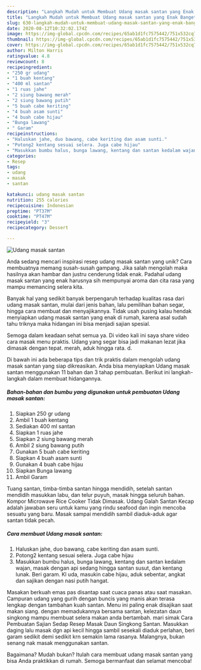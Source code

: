 ```yaml
---
description: "Langkah Mudah untuk Membuat Udang masak santan yang Enak Banget"
title: "Langkah Mudah untuk Membuat Udang masak santan yang Enak Banget"
slug: 630-langkah-mudah-untuk-membuat-udang-masak-santan-yang-enak-banget
date: 2020-08-12T10:32:02.174Z
image: https://img-global.cpcdn.com/recipes/65ab1d1fc7575442/751x532cq70/udang-masak-santan-foto-resep-utama.jpg
thumbnail: https://img-global.cpcdn.com/recipes/65ab1d1fc7575442/751x532cq70/udang-masak-santan-foto-resep-utama.jpg
cover: https://img-global.cpcdn.com/recipes/65ab1d1fc7575442/751x532cq70/udang-masak-santan-foto-resep-utama.jpg
author: Milton Harris
ratingvalue: 4.8
reviewcount: 8
recipeingredient:
- "250 gr udang"
- "1 buah kentang"
- "400 ml santan"
- "1 ruas jahe"
- "2 siung bawang merah"
- "2 siung bawang putih"
- "5 buah cabe keriting"
- "4 buah asam sunti"
- "4 buah cabe hijau"
- "Bunga lawang"
- " Garam"
recipeinstructions:
- "Haluskan jahe, duo bawang, cabe keriting dan asam sunti."
- "Potong2 kentang sesuai selera. Juga cabe hijau"
- "Masukkan bumbu halus, bunga lawang, kentang dan santan kedalam wajan, masak dengan api sedang hingga santan susut, dan kentang lunak. Beri garam. Kl uda, masukin cabe hijau, aduk sebentar, angkat dan sajikan dengan nasi putih hangat."
categories:
- Resep
tags:
- udang
- masak
- santan

katakunci: udang masak santan 
nutrition: 255 calories
recipecuisine: Indonesian
preptime: "PT37M"
cooktime: "PT47M"
recipeyield: "3"
recipecategory: Dessert

---
```



![Udang masak santan](https://img-global.cpcdn.com/recipes/65ab1d1fc7575442/751x532cq70/udang-masak-santan-foto-resep-utama.jpg)

Anda sedang mencari inspirasi resep udang masak santan yang unik? Cara membuatnya memang susah-susah gampang. Jika salah mengolah maka hasilnya akan hambar dan justru cenderung tidak enak. Padahal udang masak santan yang enak harusnya sih mempunyai aroma dan cita rasa yang mampu memancing selera kita.

Banyak hal yang sedikit banyak berpengaruh terhadap kualitas rasa dari udang masak santan, mulai dari jenis bahan, lalu pemilihan bahan segar, hingga cara membuat dan menyajikannya. Tidak usah pusing kalau hendak menyiapkan udang masak santan yang enak di rumah, karena asal sudah tahu triknya maka hidangan ini bisa menjadi sajian spesial.

Semoga dalam keadaan sehat semua ya. Di video kali ini saya share video cara masak menu praktis. Udang yang segar bisa jadi makanan lezat jika dimasak dengan tepat. merah, aduk hingga rata. d.


Di bawah ini ada beberapa tips dan trik praktis dalam mengolah udang masak santan yang siap dikreasikan. Anda bisa menyiapkan Udang masak santan menggunakan 11 bahan dan 3 tahap pembuatan. Berikut ini langkah-langkah dalam membuat hidangannya.

<!--inarticleads1-->

##### Bahan-bahan dan bumbu yang digunakan untuk pembuatan Udang masak santan:

1. Siapkan 250 gr udang
1. Ambil 1 buah kentang
1. Sediakan 400 ml santan
1. Siapkan 1 ruas jahe
1. Siapkan 2 siung bawang merah
1. Ambil 2 siung bawang putih
1. Gunakan 5 buah cabe keriting
1. Siapkan 4 buah asam sunti
1. Gunakan 4 buah cabe hijau
1. Siapkan Bunga lawang
1. Ambil  Garam


Tuang santan, timba-timba santan hingga mendidih, setelah santan mendidih masukkan labu, dan telur puyuh, masak hingga seluruh bahan. Kompor Microwave Rice Cooker Tidak Dimasak. Udang Galah Santan Kecap adalah jawaban seru untuk kamu yang rindu seafood dan ingin mencoba sesuatu yang baru. Masak sampai mendidih sambil diaduk-aduk agar santan tidak pecah. 

<!--inarticleads2-->

##### Cara membuat Udang masak santan:

1. Haluskan jahe, duo bawang, cabe keriting dan asam sunti.
1. Potong2 kentang sesuai selera. Juga cabe hijau
1. Masukkan bumbu halus, bunga lawang, kentang dan santan kedalam wajan, masak dengan api sedang hingga santan susut, dan kentang lunak. Beri garam. Kl uda, masukin cabe hijau, aduk sebentar, angkat dan sajikan dengan nasi putih hangat.


Masakan berkuah emas pas disantap saat cuaca panas atau saat masakan. Campuran udang yang gurih dengan buncis yang manis akan terasa lengkap dengan tambahan kuah santan. Menu ini paling enak disajikan saat makan siang. dengan memadukannya bersama santan, kelezatan daun singkong mampu membuat selera makan anda bertambah. mari simak Cara Pembuatan Sajian Sedap Resep Masak Daun Singkong Santan. Masukkan daging lalu masak dgn api kecil hingga sambil sesekali diaduk perlahan, beri garam sedikit demi sedikit krn semakin lama rasanya. Malangnya, bukan senang nak masak menggunakan santan. 

Bagaimana? Mudah bukan? Itulah cara membuat udang masak santan yang bisa Anda praktikkan di rumah. Semoga bermanfaat dan selamat mencoba!
